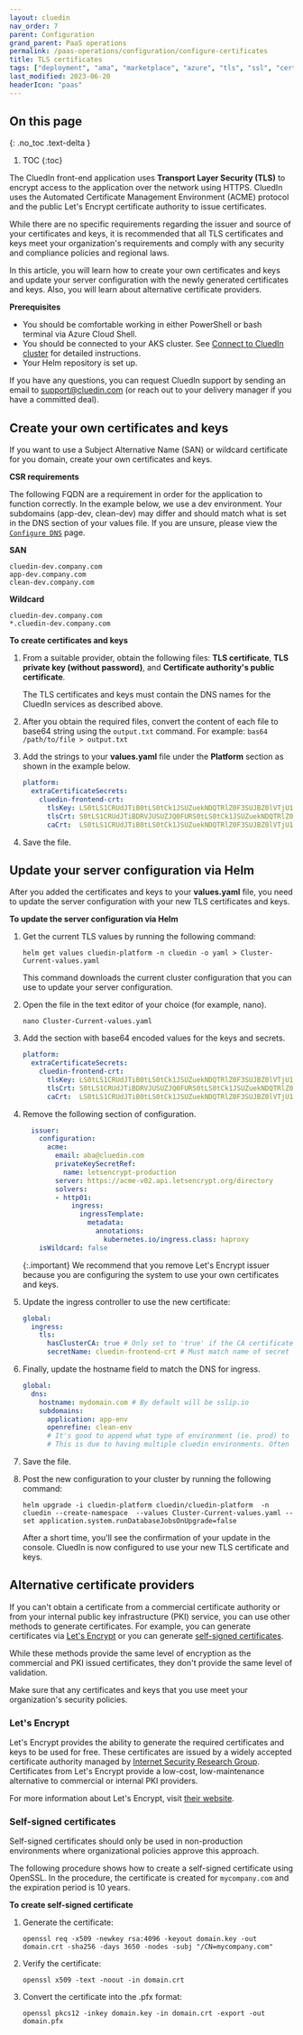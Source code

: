 ```yaml
---
layout: cluedin
nav_order: 7
parent: Configuration
grand_parent: PaaS operations
permalink: /paas-operations/configuration/configure-certificates
title: TLS certificates
tags: ["deployment", "ama", "marketplace", "azure", "tls", "ssl", "certificates"]
last_modified: 2023-06-20
headerIcon: "paas"
---
```

## On this page
{: .no_toc .text-delta }
1. TOC
{:toc}

The CluedIn front-end application uses **Transport Layer Security (TLS)** to encrypt access to the application over the network using HTTPS. CluedIn uses the Automated Certificate Management Environment (ACME) protocol and the public  Let's Encrypt certificate authority to issue certificates.

While there are no specific requirements regarding the issuer and source of your certificates and keys, it is recommended that all TLS certificates and keys meet your organization's requirements and comply with any security and compliance policies and regional laws.

In this article, you will learn how to create your own certificates and keys and update your server configuration with the newly generated certificates and keys. Also, you will learn about alternative certificate providers.

**Prerequisites**

- You should be comfortable working in either PowerShell or bash terminal via Azure Cloud Shell.
- You should be connected to your AKS cluster. See [Connect to CluedIn cluster](/paas-operations/configuration/connect-to-cluedin) for detailed instructions.
- Your Helm repository is set up.

If you have any questions, you can request CluedIn support by sending an email to <a href="mailto:support@cluedin.com">support@cluedin.com</a> (or reach out to your delivery manager if you have a committed deal).

## Create your own certificates and keys

If you want to use a Subject Alternative Name (SAN) or wildcard certificate for you domain, create your own certificates and keys.

**CSR requirements**

The following FQDN are a requirement in order for the application to function correctly. In the example below, we use a dev environment. Your subdomains (app-dev, clean-dev) may differ and should match what is set in the DNS section of your values file. If you are unsure, please view the [`Configure DNS`](/deployment/infra-how-tos/configure-dns) page.

**SAN**
```
cluedin-dev.company.com
app-dev.company.com
clean-dev.company.com
```

**Wildcard**
```
cluedin-dev.company.com
*.cluedin-dev.company.com
```

**To create certificates and keys**

1. From a suitable provider, obtain the following files: **TLS certificate**, **TLS private key (without password)**, and **Certificate authority's public certificate**.

    The TLS certificates and keys must contain the DNS names for the CluedIn services as described above.

2. After you obtain the required files, convert the content of each file to base64 string using the `output.txt` command. For example: `bas64 /path/to/file > output.txt`

3. Add the strings to your **values.yaml** file under the **Platform** section as shown in the example below.

    ```yaml
    platform:
      extraCertificateSecrets:
        cluedin-frontend-crt:
          tlsKey: LS0tLS1CRUdJTiB0tLS0tCk1JSUZuekNDQTRlZ0F3SUJBZ0lVTjU1RW95TkVPK3=
          tlsCrt: S0tLS1CRUdJTiBDRVJUSUZJQ0FURS0tLS0tCk1JSUZuekNDQTRlZ0F3SUJBZ=
          caCrt:  LS0tLS1CRUdJTiB0tLS0tCk1JSUZuekNDQTRlZ0F3SUJBZ0lVTjU1RW95TkVPK3=
    ```

4. Save the file.

## Update your server configuration via Helm

After you added the certificates and keys to your **values.yaml** file, you need to update the server configuration with your new TLS certificates and keys.

**To update the server configuration via Helm**

1. Get the current TLS values by running the following command:

    ```
    helm get values cluedin-platform -n cluedin -o yaml > Cluster-Current-values.yaml
    ```

    This command downloads the current cluster configuration that you can use to update your server configuration.

2. Open the file in the text editor of your choice (for example, nano).

    ```
    nano Cluster-Current-values.yaml
    ```

3. Add the section with base64 encoded values for the keys and secrets.

    ```yaml
    platform:
      extraCertificateSecrets:
        cluedin-frontend-crt:
          tlsKey: LS0tLS1CRUdJTiB0tLS0tCk1JSUZuekNDQTRlZ0F3SUJBZ0lVTjU1RW95TkVPK3=
          tlsCrt: S0tLS1CRUdJTiBDRVJUSUZJQ0FURS0tLS0tCk1JSUZuekNDQTRlZ0F3SUJBZ=
          caCrt:  LS0tLS1CRUdJTiB0tLS0tCk1JSUZuekNDQTRlZ0F3SUJBZ0lVTjU1RW95TkVPK3= # Optional. Used for self-signed or missing CA certificates. Needs global.ingress.tls.hasClusterCA set to 'true' to be used.
    ```

4. Remove the following section of configuration.

    ```yaml
      issuer:
        configuration:
          acme:
            email: aba@cluedin.com
            privateKeySecretRef:
              name: letsencrypt-production
            server: https://acme-v02.api.letsencrypt.org/directory
            solvers:
            - http01:
                ingress:
                  ingressTemplate:
                    metadata:
                      annotations:
                        kubernetes.io/ingress.class: haproxy
        isWildcard: false
    ```

    {:.important}
    We recommend that you remove Let's Encrypt issuer because you are configuring the system to use your own certificates and keys.

5. Update the ingress controller to use the new certificate:

    ```yaml
    global:
      ingress:
        tls:
          hasClusterCA: true # Only set to 'true' if the CA certificate is not publicly trusted.
          secretName: cluedin-frontend-crt # Must match name of secret in platform.extraCertificateSecrets
    ```

6. Finally, update the hostname field to match the DNS for ingress.

    ```yaml
    global:
      dns:
        hostname: mydomain.com # By default will be sslip.io
        subdomains:
          application: app-env
          openrefine: clean-env
          # It's good to append what type of environment (ie. prod) to the end of app and clean.
          # This is due to having multiple cluedin environments. Often the base domain is shared between all 3, but sub-domains shouldn't clash.
    ```

7. Save the file.

8. Post the new configuration to your cluster by running the following command:

    ```
    helm upgrade -i cluedin-platform cluedin/cluedin-platform  -n cluedin --create-namespace  --values Cluster-Current-values.yaml --set application.system.runDatabaseJobsOnUpgrade=false
    ```

    After a short time, you'll see the confirmation of your update in the console. CluedIn is now configured to use your new TLS certificate and keys.

## Alternative certificate providers

If you can't obtain a certificate from a commercial certificate authority or from your internal public key infrastructure (PKI) service, you can use other methods to generate certificates. For example, you can generate certificates via [Let's Encrypt](#lets-encrypt) or you can generate [self-signed certificates](#self-signed-certificates).

While these methods provide the same level of encryption as the commercial and PKI issued certificates, they don't provide the same level of validation.

Make sure that any certificates and keys that you use meet your organization's security policies.

### Let's Encrypt

Let's Encrypt provides the ability to generate the required certificates and keys to be used for free. These certificates are issued by a widely accepted certificate authority managed by  [Internet Security Research Group](https://www.abetterinternet.org/). Certificates from Let's Encrypt provide a low-cost, low-maintenance alternative to commercial or internal PKI providers.

For more information about Let's Encrypt, visit [their website](https://letsencrypt.org/).

### Self-signed certificates

Self-signed certificates should only be used in non-production environments where organizational policies approve this approach.

The following procedure shows how to create a self-signed certificate using OpenSSL. In the procedure, the certificate is created for `mycompany.com` and the expiration period is 10 years.

**To create self-signed certificate**

1. Generate the certificate:

    ```
    openssl req -x509 -newkey rsa:4096 -keyout domain.key -out domain.crt -sha256 -days 3650 -nodes -subj "/CN=mycompany.com"
    ```

1. Verify the certificate:

    ```
    openssl x509 -text -noout -in domain.crt
    ```

1. Convert the certificate into the .pfx format:

    ```
    openssl pkcs12 -inkey domain.key -in domain.crt -export -out domain.pfx
    ```

